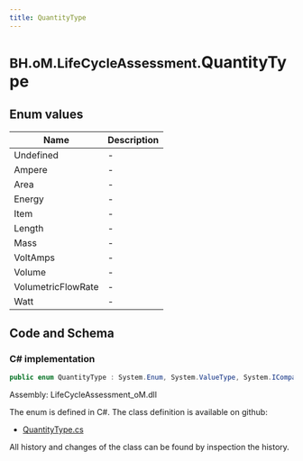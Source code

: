 ```yaml
---
title: QuantityType
---
```


# <small>BH.oM.LifeCycleAssessment.</small>**QuantityType**



## Enum values

| Name            | Description                                                    |
|-----------------|----------------------------------------------------------------|
| Undefined |  -  |
| Ampere |  -  |
| Area |  -  |
| Energy |  -  |
| Item |  -  |
| Length |  -  |
| Mass |  -  |
| VoltAmps |  -  |
| Volume |  -  |
| VolumetricFlowRate |  -  |
| Watt |  -  |


## Code and Schema

### C# implementation

``` C# title="C#"
public enum QuantityType : System.Enum, System.ValueType, System.IComparable, System.ISpanFormattable, System.IFormattable, System.IConvertible
```

Assembly: LifeCycleAssessment_oM.dll

The enum is defined in C#. The class definition is available on github:

- [QuantityType.cs](https://github.com/BHoM/BHoM/blob/develop/LifeCycleAssessment_oM/Enums\QuantityType.cs)

All history and changes of the class can be found by inspection the history.

